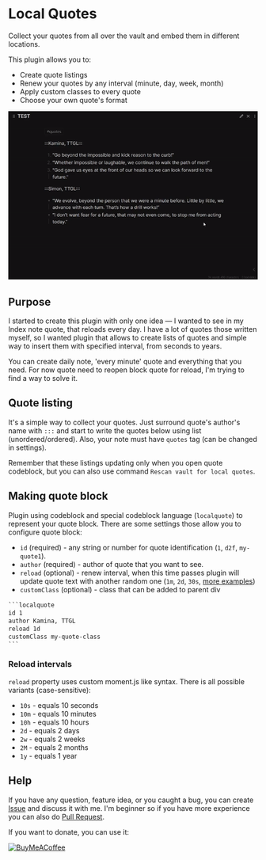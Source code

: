 # Local Quotes

Collect your quotes from all over the vault and embed them in different locations.

This plugin allows you to:
- Create quote listings
- Renew your quotes by any interval (minute, day, week, month)
- Apply custom classes to every quote
- Choose your own quote's format

![demo](assets/demo.gif)

## Purpose
I started to create this plugin with only one idea — I wanted to see in my Index note
quote, that reloads every day. I have a lot of quotes those written myself, so I 
wanted plugin that allows to create lists of quotes and simple way to insert them
with specified interval, from seconds to years.

You can create daily note, 'every minute' quote and everything that you need. For now
quote need to reopen block quote for reload, I'm trying to find a way to solve it. 

## Quote listing
It's a simple way to collect your quotes. Just surround quote's author's name with
`:::` and start to write the quotes below using list (unordered/ordered). Also, 
your note must have `quotes` tag (can be changed in settings).

Remember that these listings updating only when you open quote codeblock,
but you can also use command `Rescan vault for local quotes`.

## Making quote block
Plugin using codeblock and special codeblock language (`localquote`) to
represent your quote block. There are some settings those allow you to
configure quote block:
- `id` (required) - any string or number for quote identification (`1`,
`d2f`, `my-quote1`).
- `author` (required) - author of quote that you want to see.
- `reload` (optional) - renew interval, when this time passes plugin
will update quote text with another random one (`1m`, `2d`, `30s`, [more 
examples](#reload-intervals))
- `customClass` (optional) - class that can be added to parent div

````
```localquote
id 1
author Kamina, TTGL
reload 1d
customClass my-quote-class
```
````

### Reload intervals
`reload` property uses custom moment.js like syntax. There is all possible
variants (case-sensitive):
- `10s` - equals 10 seconds
- `10m` - equals 10 minutes
- `10h` - equals 10 hours
- `2d` - equals 2 days
- `2w` - equals 2 weeks
- `2M` - equals 2 months
- `1y` - equals 1 year

## Help
If you have any question, feature idea, or you caught a bug, you can create 
[Issue](https://github.com/ka1tzyu/local-quotes/issues) and discuss it with me. I'm beginner so if you have more
experience you can also do [Pull Request](https://github.com/ka1tzyu/local-quotes/pulls.com).

If you want to donate, you can use it:

[<img src="https://cdn.buymeacoffee.com/buttons/v2/default-violet.png" alt="BuyMeACoffee" width="100">](https://www.buymeacoffee.com/ka1tzyu)
